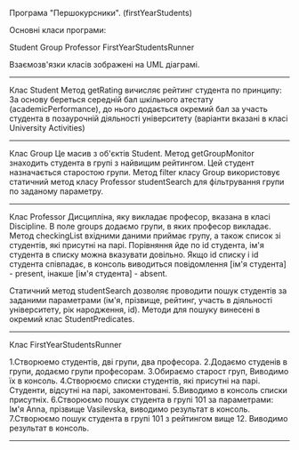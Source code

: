 Програма "Першокурсники".
(firstYearStudents)

Основні класи програми:

Student
Group
Professor
FirstYearStudentsRunner

Взаємозв'язки класів зображені на UML діаграмі.
************************************************************************************************************************

Клас Student
Метод getRating вичисляє рейтинг студента по принципу:
За основу береться середній бал шкільного атестату (academicPerformance),
до нього додається окремий бал за участь студента в позаурочній діяльності
університету (варіанти вказані в класі University Activities)

************************************************************************************************************************
Клас Group
Це масив з об'єктів Student.
Метод getGroupMonitor знаходить студента в групі з найвищим рейтингом.
Цей студент назначається старостою групи.
Метод filter класу Group використовує статичний метод класу Professor studentSearch
для фільтрування групи по заданому параметру.

************************************************************************************************************************
Клас Professor
Дисципліна, яку викладає професор, вказана в класі Discipline.
В поле groups додаємо групи, в яких професор викладає.
Метод checkingList вхідними даними приймає групу, а також список зі студентів, які присутні на парі.
Порівняння йде по id студента, ім'я студента в списку можна вказувати довільно. Якщо id списку і id студента співпадає,
в консоль виводиться повідомлення [ім'я студента] - present, інакше [ім'я студента] - absent.

Статичний метод studentSearch дозволяє проводити пошук студентів за заданими параметрами (ім'я, прізвище, рейтинг,
участь в діяльності університету, рік народження, id). Методи для пошуку винесені в окремий клас StudentPredicates.

************************************************************************************************************************
Клас FirstYearStudentsRunner

1.Створюемо студентів, дві групи, два професора.
2.Додаємо студенів в групи, додаємо групи професорам.
3.Обираємо старост груп, Виводимо їх в консоль.
4.Створюємо списки студентів, які присутні на парі. Студенти, відсутні на парі, закоментовані.
5.Виводимо в консоль списки присутніх.
6.Створюємо пошук студента в групі 101 за параметрами: Ім'я Anna, прізвище Vasilevska, виводимо результат в консоль.
7.Створюємо пошук студента в групі 101 з рейтингом вище 12. Виводимо результат в консоль.
************************************************************************************************************************
